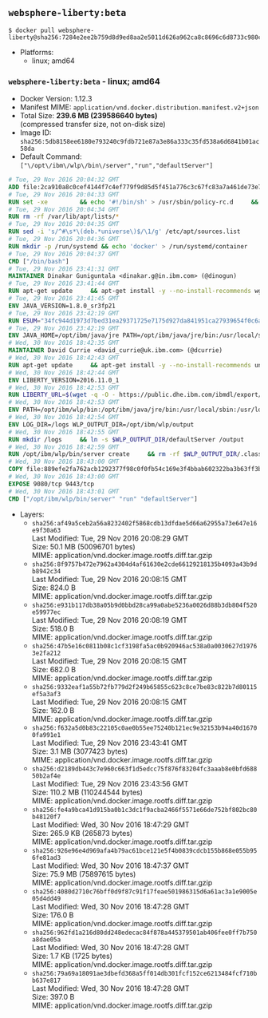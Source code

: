 ## `websphere-liberty:beta`

```console
$ docker pull websphere-liberty@sha256:7284e2ee2b759d8d9ed8aa2e5011d626a962ca8c8696c6d8733c980cdfabeca9
```

-	Platforms:
	-	linux; amd64

### `websphere-liberty:beta` - linux; amd64

-	Docker Version: 1.12.3
-	Manifest MIME: `application/vnd.docker.distribution.manifest.v2+json`
-	Total Size: **239.6 MB (239586640 bytes)**  
	(compressed transfer size, not on-disk size)
-	Image ID: `sha256:5db8158ee6180e793240c9fdb721e87a3e86a333c35fd538a6d6841b01ac58da`
-	Default Command: `["\/opt\/ibm\/wlp\/bin\/server","run","defaultServer"]`

```dockerfile
# Tue, 29 Nov 2016 20:04:32 GMT
ADD file:2ca910a8c0cef4144f7c4ef779f9d85d5f451a776c3c67fc83a7a461de73e7d7 in / 
# Tue, 29 Nov 2016 20:04:33 GMT
RUN set -xe 		&& echo '#!/bin/sh' > /usr/sbin/policy-rc.d 	&& echo 'exit 101' >> /usr/sbin/policy-rc.d 	&& chmod +x /usr/sbin/policy-rc.d 		&& dpkg-divert --local --rename --add /sbin/initctl 	&& cp -a /usr/sbin/policy-rc.d /sbin/initctl 	&& sed -i 's/^exit.*/exit 0/' /sbin/initctl 		&& echo 'force-unsafe-io' > /etc/dpkg/dpkg.cfg.d/docker-apt-speedup 		&& echo 'DPkg::Post-Invoke { "rm -f /var/cache/apt/archives/*.deb /var/cache/apt/archives/partial/*.deb /var/cache/apt/*.bin || true"; };' > /etc/apt/apt.conf.d/docker-clean 	&& echo 'APT::Update::Post-Invoke { "rm -f /var/cache/apt/archives/*.deb /var/cache/apt/archives/partial/*.deb /var/cache/apt/*.bin || true"; };' >> /etc/apt/apt.conf.d/docker-clean 	&& echo 'Dir::Cache::pkgcache ""; Dir::Cache::srcpkgcache "";' >> /etc/apt/apt.conf.d/docker-clean 		&& echo 'Acquire::Languages "none";' > /etc/apt/apt.conf.d/docker-no-languages 		&& echo 'Acquire::GzipIndexes "true"; Acquire::CompressionTypes::Order:: "gz";' > /etc/apt/apt.conf.d/docker-gzip-indexes 		&& echo 'Apt::AutoRemove::SuggestsImportant "false";' > /etc/apt/apt.conf.d/docker-autoremove-suggests
# Tue, 29 Nov 2016 20:04:34 GMT
RUN rm -rf /var/lib/apt/lists/*
# Tue, 29 Nov 2016 20:04:35 GMT
RUN sed -i 's/^#\s*\(deb.*universe\)$/\1/g' /etc/apt/sources.list
# Tue, 29 Nov 2016 20:04:36 GMT
RUN mkdir -p /run/systemd && echo 'docker' > /run/systemd/container
# Tue, 29 Nov 2016 20:04:37 GMT
CMD ["/bin/bash"]
# Tue, 29 Nov 2016 23:41:31 GMT
MAINTAINER Dinakar Guniguntala <dinakar.g@in.ibm.com> (@dinogun)
# Tue, 29 Nov 2016 23:41:44 GMT
RUN apt-get update     && apt-get install -y --no-install-recommends wget ca-certificates     && rm -rf /var/lib/apt/lists/*
# Tue, 29 Nov 2016 23:41:45 GMT
ENV JAVA_VERSION=1.8.0_sr3fp21
# Tue, 29 Nov 2016 23:42:19 GMT
RUN ESUM="34fc944d1973d7bed31ea29371725e7175d927da841951ca27939654f0c6accf"     && BASE_URL="https://public.dhe.ibm.com/ibmdl/export/pub/systems/cloud/runtimes/java/meta/"     && YML_FILE="jre/linux/x86_64/index.yml"     && wget -q -U UA_IBM_JAVA_Docker -O /tmp/index.yml $BASE_URL/$YML_FILE     && JAVA_URL=$(cat /tmp/index.yml | sed -n '/'$JAVA_VERSION'/{n;p}' | sed -n 's/\s*uri:\s//p' | tr -d '\r')     && wget -q -U UA_IBM_JAVA_Docker -O /tmp/ibm-java.bin $JAVA_URL     && echo "$ESUM  /tmp/ibm-java.bin" | sha256sum -c -     && echo "INSTALLER_UI=silent" > /tmp/response.properties     && echo "USER_INSTALL_DIR=/opt/ibm/java" >> /tmp/response.properties     && echo "LICENSE_ACCEPTED=TRUE" >> /tmp/response.properties     && mkdir -p /opt/ibm     && chmod +x /tmp/ibm-java.bin     && /tmp/ibm-java.bin -i silent -f /tmp/response.properties     && rm -f /tmp/response.properties     && rm -f /tmp/index.yml     && rm -f /tmp/ibm-java.bin
# Tue, 29 Nov 2016 23:42:19 GMT
ENV JAVA_HOME=/opt/ibm/java/jre PATH=/opt/ibm/java/jre/bin:/usr/local/sbin:/usr/local/bin:/usr/sbin:/usr/bin:/sbin:/bin
# Wed, 30 Nov 2016 18:42:35 GMT
MAINTAINER David Currie <david_currie@uk.ibm.com> (@dcurrie)
# Wed, 30 Nov 2016 18:42:43 GMT
RUN apt-get update     && apt-get install -y --no-install-recommends unzip     && rm -rf /var/lib/apt/lists/*
# Wed, 30 Nov 2016 18:42:44 GMT
ENV LIBERTY_VERSION=2016.11.0_1
# Wed, 30 Nov 2016 18:42:53 GMT
RUN LIBERTY_URL=$(wget -q -O - https://public.dhe.ibm.com/ibmdl/export/pub/software/websphere/wasdev/downloads/wlp/index.yml  | grep $LIBERTY_VERSION -A 3 | sed -n 's/\s*webProfile7:\s//p' | tr -d '\r')      && echo $LIBERTY_URL     && wget -q $LIBERTY_URL -U UA-IBM-WebSphere-Liberty-Docker -O /tmp/wlp-beta.zip     && unzip -q /tmp/wlp-beta.zip -d /opt/ibm     && rm /tmp/wlp-beta.zip
# Wed, 30 Nov 2016 18:42:53 GMT
ENV PATH=/opt/ibm/wlp/bin:/opt/ibm/java/jre/bin:/usr/local/sbin:/usr/local/bin:/usr/sbin:/usr/bin:/sbin:/bin
# Wed, 30 Nov 2016 18:42:54 GMT
ENV LOG_DIR=/logs WLP_OUTPUT_DIR=/opt/ibm/wlp/output
# Wed, 30 Nov 2016 18:42:55 GMT
RUN mkdir /logs     && ln -s $WLP_OUTPUT_DIR/defaultServer /output     && ln -s /opt/ibm/wlp/usr/servers/defaultServer /config
# Wed, 30 Nov 2016 18:42:59 GMT
RUN /opt/ibm/wlp/bin/server create     && rm -rf $WLP_OUTPUT_DIR/.classCache /output/workarea
# Wed, 30 Nov 2016 18:43:00 GMT
COPY file:889efe2fa762acb1292377f98c0f0fb54c169e3f4bbab602322ba3b63ff3b3ca in /opt/ibm/wlp/usr/servers/defaultServer/ 
# Wed, 30 Nov 2016 18:43:00 GMT
EXPOSE 9080/tcp 9443/tcp
# Wed, 30 Nov 2016 18:43:01 GMT
CMD ["/opt/ibm/wlp/bin/server" "run" "defaultServer"]
```

-	Layers:
	-	`sha256:af49a5ceb2a56a8232402f5868cdb13dfdae5d66a62955a73e647e16e9f30a63`  
		Last Modified: Tue, 29 Nov 2016 20:08:29 GMT  
		Size: 50.1 MB (50096701 bytes)  
		MIME: application/vnd.docker.image.rootfs.diff.tar.gzip
	-	`sha256:8f9757b472e7962a4304d4af61630e2cde66129218135b4093a43b9db8942c34`  
		Last Modified: Tue, 29 Nov 2016 20:08:15 GMT  
		Size: 824.0 B  
		MIME: application/vnd.docker.image.rootfs.diff.tar.gzip
	-	`sha256:e931b117db38a05b9d0bbd28ca99a0abe5236a0026d88b3db804f520e59977ec`  
		Last Modified: Tue, 29 Nov 2016 20:08:19 GMT  
		Size: 518.0 B  
		MIME: application/vnd.docker.image.rootfs.diff.tar.gzip
	-	`sha256:47b5e16c0811b08c1cf3198fa5ac0b920946ac538a0a0030627d19763e2fa212`  
		Last Modified: Tue, 29 Nov 2016 20:08:15 GMT  
		Size: 682.0 B  
		MIME: application/vnd.docker.image.rootfs.diff.tar.gzip
	-	`sha256:9332eaf1a55b72fb779d2f249b65855c623c8ce7be83c822b7d80115ef5a3af3`  
		Last Modified: Tue, 29 Nov 2016 20:08:15 GMT  
		Size: 162.0 B  
		MIME: application/vnd.docker.image.rootfs.diff.tar.gzip
	-	`sha256:f632a5d0b83c22105c0ae0b55ee75240b121ec9e32153b94a40d16700fa991e1`  
		Last Modified: Tue, 29 Nov 2016 23:43:41 GMT  
		Size: 3.1 MB (3077423 bytes)  
		MIME: application/vnd.docker.image.rootfs.diff.tar.gzip
	-	`sha256:d2189db443c7e960c663f1d5edcc75f876f83204fc3aaab8e0bfd68850b2af4e`  
		Last Modified: Tue, 29 Nov 2016 23:43:56 GMT  
		Size: 110.2 MB (110244544 bytes)  
		MIME: application/vnd.docker.image.rootfs.diff.tar.gzip
	-	`sha256:fe4a9bca41d915ba0b1c3dc1f9acba2466f5571e66de752bf802bc80b48120f7`  
		Last Modified: Wed, 30 Nov 2016 18:47:29 GMT  
		Size: 265.9 KB (265873 bytes)  
		MIME: application/vnd.docker.image.rootfs.diff.tar.gzip
	-	`sha256:926e96e4d969afa4b79ac61bce121e5f4b0839cdcb155b868e055b956fe81ad3`  
		Last Modified: Wed, 30 Nov 2016 18:47:37 GMT  
		Size: 75.9 MB (75897615 bytes)  
		MIME: application/vnd.docker.image.rootfs.diff.tar.gzip
	-	`sha256:4080d2710c76bff0d9f87c91f17feae501986315d6a61ac3a1e9005e05d4dd49`  
		Last Modified: Wed, 30 Nov 2016 18:47:28 GMT  
		Size: 176.0 B  
		MIME: application/vnd.docker.image.rootfs.diff.tar.gzip
	-	`sha256:962fd1a216d80dd248edecac84f878a445379501ab406fee0ff7b750a8dae05a`  
		Last Modified: Wed, 30 Nov 2016 18:47:28 GMT  
		Size: 1.7 KB (1725 bytes)  
		MIME: application/vnd.docker.image.rootfs.diff.tar.gzip
	-	`sha256:79a69a18091ae3dbefd368a5ff014db301fcf152ce6213484fcf710bb637e817`  
		Last Modified: Wed, 30 Nov 2016 18:47:28 GMT  
		Size: 397.0 B  
		MIME: application/vnd.docker.image.rootfs.diff.tar.gzip
